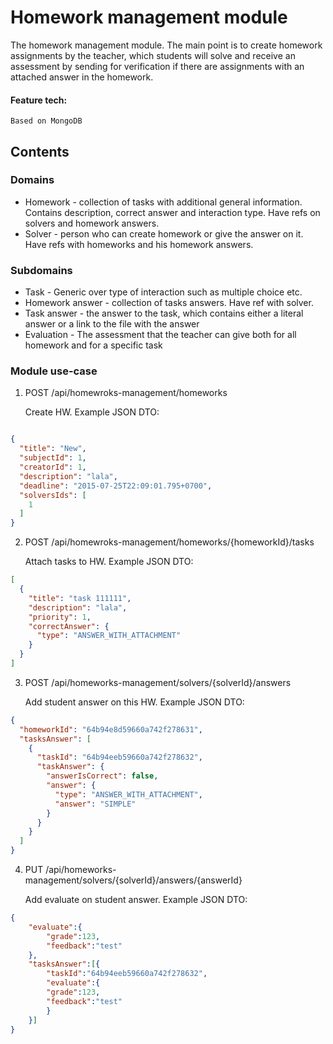 # Homework management module

The homework management module. The main point is to create homework assignments by the teacher, which students will
solve and receive an assessment by sending for verification if there are assignments with an attached answer in the
homework.

#### Feature tech:

```Based on MongoDB```

## Contents

### Domains

- Homework - collection of tasks with additional general information. Contains description, correct answer and
  interaction type. Have refs on solvers and homework answers.
- Solver - person who can create homework or give the answer on it. Have refs with homeworks and his homework answers.

### Subdomains

- Task - Generic over type of interaction such as multiple choice etc.
- Homework answer - collection of tasks answers. Have ref with solver.
- Task answer - the answer to the task, which contains either a literal answer or a link to the file with the answer
- Evaluation - The assessment that the teacher can give both for all homework and for a specific task

### Module use-case

1. POST /api/homewroks-management/homeworks

   Create HW. Example JSON DTO:

```json

{
  "title": "New",
  "subjectId": 1,
  "creatorId": 1,
  "description": "lala",
  "deadline": "2015-07-25T22:09:01.795+0700",
  "solversIds": [
    1
  ]
}
```

2. POST /api/homewroks-management/homeworks/{homeworkId}/tasks

   Attach tasks to HW. Example JSON DTO:

```json
[
  {
    "title": "task 111111",
    "description": "lala",
    "priority": 1,
    "correctAnswer": {
      "type": "ANSWER_WITH_ATTACHMENT"
    }
  }
]
```

3. POST /api/homeworks-management/solvers/{solverId}/answers

   Add student answer on this HW. Example JSON DTO:

```json
{
  "homeworkId": "64b94e8d59660a742f278631",
  "tasksAnswer": [
    {
      "taskId": "64b94eeb59660a742f278632",
      "taskAnswer": {
        "answerIsCorrect": false,
        "answer": {
          "type": "ANSWER_WITH_ATTACHMENT",
          "answer": "SIMPLE"
        }
      }
    }
  ]
}
```

4. PUT /api/homeworks-management/solvers/{solverId}/answers/{answerId}

   Add evaluate on student answer. Example JSON DTO:

```json
{
    "evaluate":{
        "grade":123,
        "feedback":"test"
    },
    "tasksAnswer":[{
        "taskId":"64b94eeb59660a742f278632",
        "evaluate":{
        "grade":123,
        "feedback":"test"
        }
    }]
}
```